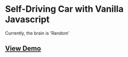 # Self-Driving Car with Vanilla Javascript

Currently, the brain is 'Random'

## [View Demo](https://kolbyrogers.github.io/self-driving/)
